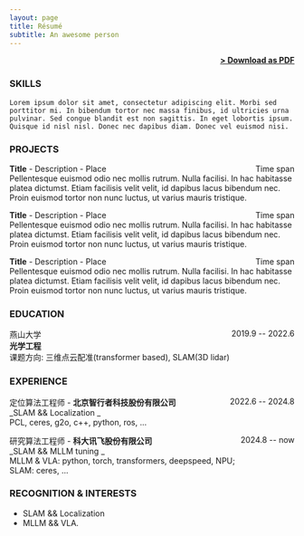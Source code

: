 ```yaml
---
layout: page
title: Résumé
subtitle: An awesome person
---
```


<span style="float: right; "><a href="{{ '/assets/resume.pdf' | prepend: site.baseurl }}"><strong>> Download as PDF</strong></a> </span>
<br>

### SKILLS
``` Lorem ipsum dolor sit amet, consectetur adipiscing elit. Morbi sed porttitor mi. In bibendum tortor nec massa finibus, id ultricies urna pulvinar. Sed congue blandit est non sagittis. In eget lobortis ipsum. Quisque id nisl nisl. Donec nec dapibus diam. Donec vel euismod nisi.  ```  

### PROJECTS
**Title** - Description - Place <span style="float: right; ">Time span</span>  
Pellentesque euismod odio nec mollis rutrum. Nulla facilisi. In hac habitasse platea dictumst. Etiam facilisis velit velit, id dapibus lacus bibendum nec. Proin euismod tortor non nunc luctus, ut varius mauris tristique.  

**Title** - Description - Place <span style="float: right; ">Time span</span>  
Pellentesque euismod odio nec mollis rutrum. Nulla facilisi. In hac habitasse platea dictumst. Etiam facilisis velit velit, id dapibus lacus bibendum nec. Proin euismod tortor non nunc luctus, ut varius mauris tristique.  

**Title** - Description - Place <span style="float: right; ">Time span</span>  
Pellentesque euismod odio nec mollis rutrum. Nulla facilisi. In hac habitasse platea dictumst. Etiam facilisis velit velit, id dapibus lacus bibendum nec. Proin euismod tortor non nunc luctus, ut varius mauris tristique.  

### EDUCATION

燕山大学 <span style="float: right; ">2019.9 -- 2022.6</span>  
**光学工程**  
课题方向: 三维点云配准(transformer based), SLAM(3D lidar)  



### EXPERIENCE

定位算法工程师 - **北京智行者科技股份有限公司** <span style="float: right; ">2022.6 -- 2024.8</span>  
_SLAM && Localization
_  
PCL, ceres, g2o, c++, python, ros, ...  

 
研究算法工程师 - **科大讯飞股份有限公司** <span style="float: right; ">2024.8 -- now</span>  
_SLAM && MLLM tuning
_  
MLLM & VLA: python, torch, transformers, deepspeed, NPU;  
SLAM: ceres, ...



### RECOGNITION & INTERESTS

- SLAM && Localization
- MLLM && VLA.